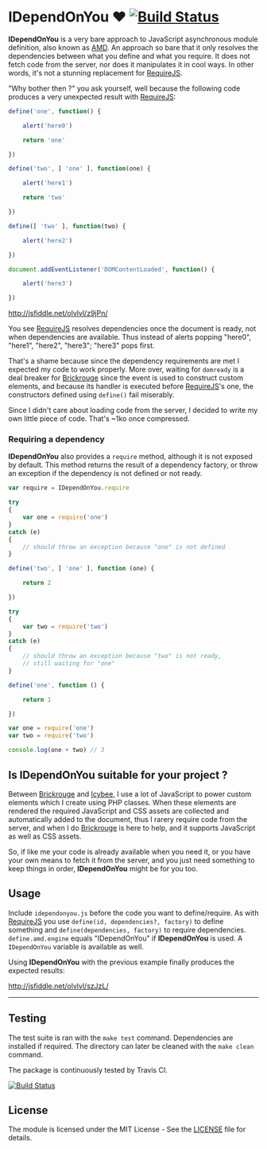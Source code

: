 # IDependOnYou ♥ [![Build Status](https://travis-ci.org/olvlvl/IDependOnYou.svg?branch=master)](https://travis-ci.org/olvlvl/IDependOnYou)

**IDependOnYou** is a very bare approach to JavaScript asynchronous module definition, also known
as [AMD][]. An approach so bare that it only resolves the dependencies between what you define
and what you require. It does not fetch code from the server, nor does it manipulates it in cool
ways. In other words, it's not a stunning replacement for [RequireJS][].

"Why bother then ?" you ask yourself, well because the following code produces a very unexpected
result with [RequireJS][]:

```js
define('one', function() {

	alert('here0')

	return 'one'

})

define('two', [ 'one' ], function(one) {

	alert('here1')

	return 'two'

})

define([ 'two' ], function(two) {

	alert('here2')

})

document.addEventListener('DOMContentLoaded', function() {

	alert('here3')

})
```

http://jsfiddle.net/olvlvl/z9jPn/

You see [RequireJS][] resolves dependencies once the document is ready, not when dependencies are
available. Thus instead of alerts popping "here0", "here1", "here2", "here3"; "here3" pops first.

That's a shame because since the dependency requirements are met I expected my code to work
properly. More over, waiting for `domready` is a deal breaker for [Brickrouge][] since the
event is used to construct custom elements, and because its handler is executed before
[RequireJS][]'s one, the constructors defined using `define()` fail miserably.

Since I didn't care about loading code from the server, I decided to write my own little piece
of code. That's ~1ko once compressed.





### Requiring a dependency

**IDependOnYou** also provides a `require` method, although it is not exposed by default. This method returns the result of a dependency factory, or throw an exception if the dependency is not defined or not ready.

```js
var require = IDependOnYou.require

try
{
	var one = require('one')
}
catch (e)
{
	// should throw an exception because "one" is not defined
}

define('two', [ 'one' ], function (one) {

	return 2

})

try
{
	var two = require('two')
}
catch (e)
{
	// should throw an exception because "two" is not ready, 
	// still waiting for "one"
}

define('one', function () {

	return 1

})

var one = require('one')
var two = require('two')

console.log(one + two) // 3
```





## Is IDependOnYou suitable for your project ?

Between [Brickrouge][] and [Icybee][], I use a lot of JavaScript to power custom elements which I
create using PHP classes. When these elements are rendered the required JavaScript and CSS assets
are collected and automatically added to the document, thus I rarery require code from the server,
and when I do [Brickrouge][] is here to help, and it supports JavaScript as well as CSS assets.

So, if like me your code is already available when you need it, or you have your own means to fetch
it from the server, and you just need something to keep things in order, **IDependOnYou** might be
for you too.





## Usage

Include `idependonyou.js` before the code you want to define/require. As with [RequireJS][]
you use `define(id, dependencies?, factory)` to define something and
`define(dependencies, factory)` to require dependencies. `define.amd.engine` equals
"IDependOnYou" if **IDependOnYou** is used. A `IDependOnYou` variable is available as well.

Using **IDependOnYou** with the previous example finally produces the expected results:

http://jsfiddle.net/olvlvl/szJzL/





----------





## Testing

The test suite is ran with the `make test` command. Dependencies are installed if required.
The directory can later be cleaned with the `make clean` command.

The package is continuously tested by Travis CI.

[![Build Status](https://travis-ci.org/olvlvl/IDependOnYou.svg?branch=master)](https://travis-ci.org/olvlvl/IDependOnYou)





## License

The module is licensed under the MIT License - See the [LICENSE](LICENSE) file for details.





[AMD]: http://en.wikipedia.org/wiki/Asynchronous_module_definition
[Brickrouge]: http://brickrouge.org/
[Icybee]: http://icybee.org/
[RequireJS]: http://requirejs.org/
